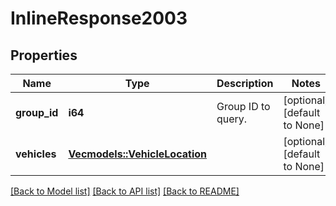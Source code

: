 # InlineResponse2003

## Properties
Name | Type | Description | Notes
------------ | ------------- | ------------- | -------------
**group_id** | **i64** | Group ID to query. | [optional] [default to None]
**vehicles** | [**Vec<models::VehicleLocation>**](VehicleLocation.md) |  | [optional] [default to None]

[[Back to Model list]](../README.md#documentation-for-models) [[Back to API list]](../README.md#documentation-for-api-endpoints) [[Back to README]](../README.md)


